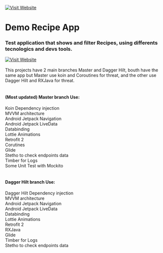 [![Visit Website](http://www.grdj.com.ar/img/logo_mini.jpg)](http://www.grdj.com.ar)

# Demo Recipe App

### Test application that shows and filter Recipes, using differents tecnologics and devs tools.
[![Visit Website](http://www.grdj.com.ar/img/QCHTestFull2.jpg)](http://www.grdj.com.ar)
<br><br>This projects have 2 main branches Master and Dagger Hilt, bouth have the same app but Master use koin and Coroutines for threat, and the other use Dagger Hilt and RXJava for threat.<br><br>
#### (Most updated) Master branch Use:<br>
Koin Dependency injection<br>
MVVM architecture<br>
Android Jetpack Navigation<br>
Android Jetpack LiveData<br>
Databinding<br>
Lottie Animations<br>
Retrofit 2<br>
Corutines<br>
Glide<br>
Stetho to check endpoints data<br>
Timber for Logs<br>
Some Unit Test with Mockito
<br><br>
#### Dagger Hilt branch Use:<br>
Dagger Hilt Dependency injection<br>
MVVM architecture<br>
Android Jetpack Navigation<br>
Android Jetpack LiveData<br>
Databinding<br>
Lottie Animations<br>
Retrofit 2<br>
RXJava<br>
Glide<br>
Timber for Logs<br>
Stetho to check endpoints data
<br><br>
